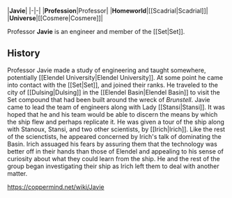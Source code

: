 |**Javie**|
|-|-|
|**Profession**|Professor|
|**Homeworld**|[[Scadrial\|Scadrial]]|
|**Universe**|[[Cosmere\|Cosmere]]|

Professor **Javie** is an engineer and member of the [[Set\|Set]].

## History
Professor Javie made a study of engineering and taught somewhere, potentially [[Elendel University\|Elendel University]]. At some point he came into contact with the [[Set\|Set]], and joined their ranks. He traveled to the city of [[Dulsing\|Dulsing]] in the [[Elendel Basin\|Elendel Basin]] to visit the Set compound that had been built around the wreck of *Brunstell*. Javie came to lead the team of engineers along with Lady [[Stansi\|Stansi]]. It was hoped that he and his team would be able to discern the means by which the ship flew and perhaps replicate it. He was given a tour of the ship along with Stanoux, Stansi, and two other scientists, by [[Irich\|Irich]]. Like the rest of the scienctists, he appeared concerned by Irich's talk of dominating the Basin. Irich assuaged his fears by assuring them that the technology was better off in their hands than those of Elendel and appealing to his sense of curiosity about what they could learn from the ship. He and the rest of the group began investigating their ship as Irich left them to deal with another matter.



https://coppermind.net/wiki/Javie